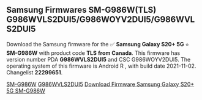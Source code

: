 <h2>Samsung Firmwares SM-G986W(TLS) G986WVLS2DUI5/G986WOYV2DUI5/G986WVLS2DUI5</h2>
Download the Samsung firmware for the ✅ <strong>Samsung Galaxy S20+ 5G </strong> ⭐ <strong>SM-G986W</strong> with product code <strong>TLS</strong> <strong> from Canada</strong>. This firmware has version number PDA <strong>G986WVLS2DUI5</strong> and CSC G986WOYV2DUI5. The operating system of this firmware is Android R , with build date 2021-11-02. Changelist <strong>22299651</strong>.


[SM-G986W](https://samfirm.shop/samsung/model/SM-G986W)
[G986WVLS2DUI5](https://samfirm.shop/samsung/pda/G986WVLS2DUI5)
[Download Firmware Samsung Galaxy S20+ 5G SM-G986W](https://samfirm.shop/samsung/firmware/470735)
